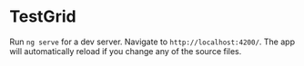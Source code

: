 # TestGrid

Run `ng serve` for a dev server. Navigate to `http://localhost:4200/`. The app will automatically reload if you change any of the source files.
